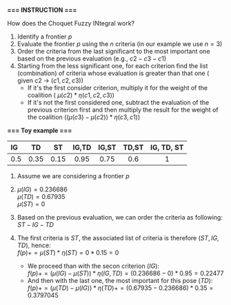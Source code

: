 **=== INSTRUCTION ===**

How does the Choquet Fuzzy INtegral work?
1) Identify a frontier $p$
2) Evaluate the frontier $p$ using the $n$ criteria (in our example we use $n=3$)
3) Order the criteria from the last significant to the most important one based on the previous evaluation (e.g., $c2 - c3 - c1$)
4) Starting from the less significant one, for each criterion find the list (combination) of criteria whose evaluation is greater than that one ( given $c2$ -> $(c1,c2,c3)$)
   * If it's the first consider criterion, multiply it for the weight of the coalition  ( $\mu(c2) * \eta(c1,c2,c3)$)
   * If it's not the first considered one, subtract the evaluation of the previous criterion first and then multiply the result for the weight of the coalition ($(\mu(c3) - \mu(c2)) * \eta(c3,c1)$)


**=== Toy example ===**

| IG   |  TD   |  ST   | IG,TD | IG,ST | TD,ST | IG, TD, ST |
| :--- | :---: | :---: | :---: | :---: | :---: | :--------: |
| 0.5  | 0.35  | 0.15  | 0.95  | 0.75  |  0.6  |     1      |

1) Assume we are considering a frontier $p$
2) $\mu(IG) = 0.236686$   
   $\mu(TD) = 0.67935$  
   $\mu(ST) = 0$

3) Based on the previous evaluation, we can order the criteria as following:  
    $ST - IG - TD$

4) The first criteria is $ST$, the associated list of criteria is therefore $(ST, IG, TD)$, hence:  
   $f(p) += \mu(ST) * \eta(ST) = 0 * 0.15 = 0$
    * We proceed than with the secon criterion ($IG$):  
        $f(p) += (\mu(IG) - \mu(ST)) * \eta(IG,TD) = (0.236686 - 0 ) * 0.95 = 0.22477$
    * And then with the last one, the most important for this pose ($TD$):  
        $f(p) += (\mu(TD) - \mu(IG)) * \eta(TD) += (0.67935 - 0.236686) * 0.35 = 0.3797045$